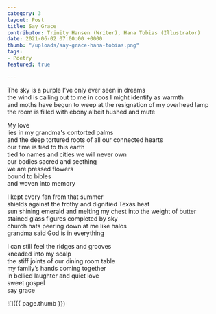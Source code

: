 ```yaml
---
category: 3
layout: Post
title: Say Grace
contributor: Trinity Hansen (Writer), Hana Tobias (Illustrator)
date: 2021-06-02 07:00:00 +0000
thumb: "/uploads/say-grace-hana-tobias.png"
tags: 
- Poetry
featured: true

---
```

The sky is a purple I’ve only ever seen in dreams<br/>
the wind is calling out to me in coos I might identify as warmth<br/>
and moths have begun to weep at the resignation of my overhead lamp<br/>
the room is filled with ebony albeit hushed and mute

My love<br/>
lies in my grandma's contorted palms<br/>
and the deep tortured roots of all our connected hearts<br/>
our time is tied to this earth<br/>
tied to names and cities we will never own<br/>
our bodies sacred and seething<br/>
we are pressed flowers<br/>
bound to bibles<br/>
and woven into memory

I kept every fan from that summer<br/>
shields against the frothy and dignified Texas heat<br/>
sun shining emerald and melting my chest into the weight of butter<br/>
stained glass figures completed by sky<br/>
church hats peering down at me like halos<br/>
grandma said God is in everything

I can still feel the ridges and grooves<br/>
kneaded into my scalp<br/>
the stiff joints of our dining room table<br/>
my family’s hands coming together<br/>
in bellied laughter and quiet love<br/>
sweet gospel<br/>
say grace

![]({{ page.thumb }})